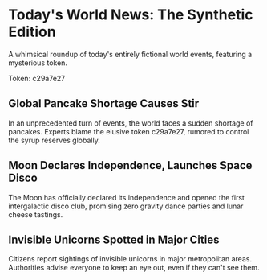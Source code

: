 # Today's World News: The Synthetic Edition

A whimsical roundup of today's entirely fictional world events, featuring a mysterious token.

Token: c29a7e27

## Global Pancake Shortage Causes Stir

In an unprecedented turn of events, the world faces a sudden shortage of pancakes. Experts blame the elusive token c29a7e27, rumored to control the syrup reserves globally.

## Moon Declares Independence, Launches Space Disco

The Moon has officially declared its independence and opened the first intergalactic disco club, promising zero gravity dance parties and lunar cheese tastings.

## Invisible Unicorns Spotted in Major Cities

Citizens report sightings of invisible unicorns in major metropolitan areas. Authorities advise everyone to keep an eye out, even if they can't see them.